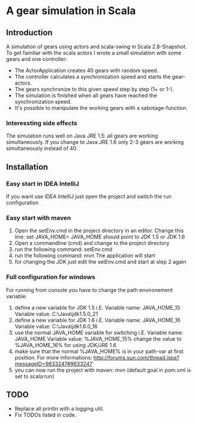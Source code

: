 A gear simulation in Scala
========

## Introduction
A simulation of gears using actors and scala-swing in Scala 2.8-Snapshot. 
To get familiar with the scala actors I wrote a small simulation with some gears and one controller: 
- The ActorApplication creates 40 gears with random speed. 
- The controller calculates a synchronization speed and starts the gear-actors. 
- The gears synchronize to this given speed step by step (1+ or 1-). 
- The simulation is finished when all gears have reached the synchronization speed.
- It's possible to manipulate the working gears with a sabotage-function.

### Interessting side effects
The simulation runs well on Java JRE 1.5: all gears are working simultaneously.
If you change to Java JRE 1.6 only 2-3 gears are working simultaneously instead of 40.

## Installation

### Easy start in IDEA IntelliJ
If you want use IDEA IntelliJ just open the project and switch the run configuration

### Easy start with maven
  1.  Open the setEnv.cmd in the project directory in an editor. Change this line: set JAVA_HOME=
    JAVA_HOME should point to JDK 1.5 or JDK 1.6
  2.  Open a commandline (cmd) and change to the project directory
  3.  run the following command: setEnv.cmd
  4.  run the following command: mvn
    The application will start
  5.  for changing the JDK just edit the setEnv.cmd and start at step 2 again

### Full configuration for windows
For running from console you have to change the path environement variable:
  1.  define a new variable for JDK 1.5 i.E.
Variable name: JAVA_HOME_15
Variable value: C:\Java\jdk1.5.0_21
  2.  define a new variable for JDK 1.6 i.E.
Variable name: JAVA_HOME_16
Variable value: C:\Java\jdk1.6.0_16
  3.  use the normal JAVA_HOME variable for switching i.E.
Variable name: JAVA_HOME
Variable value: %JAVA_HOME_15%
change the value to %JAVA_HOME_16% for using JDK/JRE 1.6
  4.  make sure that the normal %JAVA_HOME% is in your path-var at first position. For more informations: http://forums.sun.com/thread.jspa?messageID=9633247#9633247
  5.  you can now run the project with maven: mvn 
(default goal in pom.xml is set to scala:run)
    
## TODO
- Replace all println with a logging util.
- Fix TODOs listed in code.